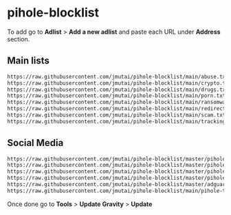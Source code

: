 # pihole-blocklist

To add go to **Adlist** > **Add a new adlist** and paste each URL under **Address** section.

## Main lists

```bash
https://raw.githubusercontent.com/jmutai/pihole-blocklist/main/abuse.txt
https://raw.githubusercontent.com/jmutai/pihole-blocklist/main/crypto.txt
https://raw.githubusercontent.com/jmutai/pihole-blocklist/main/drugs.txt
https://raw.githubusercontent.com/jmutai/pihole-blocklist/main/porn.txt
https://raw.githubusercontent.com/jmutai/pihole-blocklist/main/ransomware.txt
https://raw.githubusercontent.com/jmutai/pihole-blocklist/main/redirect.txt
https://raw.githubusercontent.com/jmutai/pihole-blocklist/main/scam.txt
https://raw.githubusercontent.com/jmutai/pihole-blocklist/main/tracking.txt
```

## Social Media
```bash
https://raw.githubusercontent.com/jmutai/pihole-blocklist/master/pihole-facebook.txt
https://raw.githubusercontent.com/jmutai/pihole-blocklist/master/pihole-instagram.txt
https://raw.githubusercontent.com/jmutai/pihole-blocklist/master/pihole-tiktok.txt
https://raw.githubusercontent.com/jmutai/pihole-blocklist/master/pihole-whatsapp.txt
https://raw.githubusercontent.com/jmutai/pihole-blocklist/master/adguard-netflix.txt
https://raw.githubusercontent.com/jmutai/pihole-blocklist/main/pihole-twitter.txt
```

Once done go to **Tools** > **Update Gravity** > **Update** 
